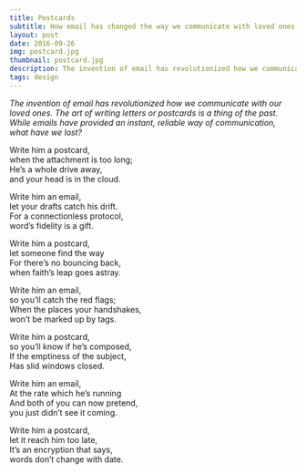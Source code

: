```yaml
---
title: Postcards
subtitle: How email has changed the way we communicate with loved ones
layout: post
date: 2016-09-26
img: postcard.jpg
thumbnail: postcard.jpg
description: The invention of email has revolutionized how we communicate with our loved ones. The art of writing letters or postcards is a thing of the past. While emails have provided an instant, reliable way of communication, what have we lost?
tags: design
---
```


_The invention of email has revolutionized how we communicate with our loved ones. The art of writing letters or postcards is a thing of the past. While emails have provided an instant, reliable way of communication, what have we lost?_

Write him a postcard,  
when the attachment is too long;  
He’s a whole drive away,  
and your head is in the cloud.

Write him an email,  
let your drafts catch his drift.  
For a connectionless protocol,  
word’s fidelity is a gift.

Write him a postcard,  
let someone find the way  
For there’s no bouncing back,  
when faith’s leap goes astray.

Write him an email,  
so you’ll catch the red flags;  
When the places your handshakes,  
won’t be marked up by tags.

Write him a postcard,  
so you’ll know if he’s composed,  
If the emptiness of the subject,  
Has slid windows closed.

Write him an email,  
At the rate which he’s running  
And both of you can now pretend,  
you just didn’t see it coming.

Write him a postcard,  
let it reach him too late,  
It’s an encryption that says,  
words don’t change with date.

